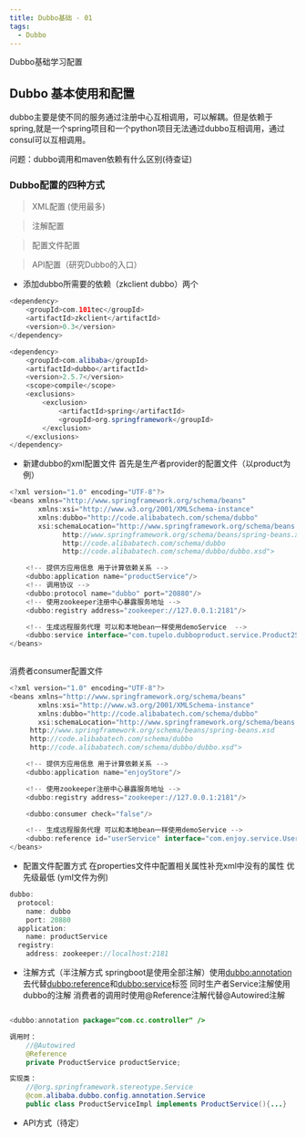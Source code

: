 ```yaml
---
title: Dubbo基础 - 01
tags:
  - Dubbo
---
```


Dubbo基础学习配置

## Dubbo 基本使用和配置

dubbo主要是使不同的服务通过注册中心互相调用，可以解耦。但是依赖于spring,就是一个spring项目和一个python项目无法通过dubbo互相调用，通过consul可以互相调用。

问题：dubbo调用和maven依赖有什么区别(待查证)


### Dubbo配置的四种方式

> XML配置 (使用最多)

> 注解配置

> 配置文件配置

> API配置（研究Dubbo的入口）

- 添加dubbo所需要的依赖（zkclient dubbo）两个

```java
<dependency>
	<groupId>com.101tec</groupId>
	<artifactId>zkclient</artifactId>
	<version>0.3</version>
</dependency>

<dependency>
	<groupId>com.alibaba</groupId>
	<artifactId>dubbo</artifactId>
	<version>2.5.7</version>
	<scope>compile</scope>
	<exclusions>
		<exclusion>
			<artifactId>spring</artifactId>
			<groupId>org.springframework</groupId>
		</exclusion>
	</exclusions>
</dependency>
```
<!-- more -->

- 新建dubbo的xml配置文件 首先是生产者provider的配置文件（以product为例）

```java
<?xml version="1.0" encoding="UTF-8"?>
<beans xmlns="http://www.springframework.org/schema/beans"
       xmlns:xsi="http://www.w3.org/2001/XMLSchema-instance"
       xmlns:dubbo="http://code.alibabatech.com/schema/dubbo"
       xsi:schemaLocation="http://www.springframework.org/schema/beans
             http://www.springframework.org/schema/beans/spring-beans.xsd
             http://code.alibabatech.com/schema/dubbo
             http://code.alibabatech.com/schema/dubbo/dubbo.xsd">

    <!-- 提供方应用信息 用于计算依赖关系 -->
    <dubbo:application name="productService"/>
    <!-- 调用协议 -->
    <dubbo:protocol name="dubbo" port="20880"/>
    <!-- 使用zookeeper注册中心暴露服务地址 -->
    <dubbo:registry address="zookeeper://127.0.0.1:2181"/>

	<!-- 生成远程服务代理 可以和本地bean一样使用demoService  -->
    <dubbo:service interface="com.tupelo.dubboproduct.service.Product2Service" ref="product2Service" protocol="dubbo"/>
</beans>
	
```

消费者consumer配置文件

```java
<?xml version="1.0" encoding="UTF-8"?>
<beans xmlns="http://www.springframework.org/schema/beans"
       xmlns:xsi="http://www.w3.org/2001/XMLSchema-instance"
       xmlns:dubbo="http://code.alibabatech.com/schema/dubbo"
       xsi:schemaLocation="http://www.springframework.org/schema/beans
	 http://www.springframework.org/schema/beans/spring-beans.xsd        
	 http://code.alibabatech.com/schema/dubbo        
	 http://code.alibabatech.com/schema/dubbo/dubbo.xsd">

    <!-- 提供方应用信息 用于计算依赖关系 -->
    <dubbo:application name="enjoyStore"/>

    <!-- 使用zookeeper注册中心暴露服务地址 -->
    <dubbo:registry address="zookeeper://127.0.0.1:2181"/>

    <dubbo:consumer check="false"/>

    <!-- 生成远程服务代理 可以和本地bean一样使用demoService -->
    <dubbo:reference id="userService" interface="com.enjoy.service.UserService"  />
</beans>
```

- 配置文件配置方式 在properties文件中配置相关属性补充xml中没有的属性 优先级最低 (yml文件为例)

```java
dubbo:
  protocol:
    name: dubbo
    port: 20880
  application:
    name: productService
  registry:
    address: zookeeper://localhost:2181
```

- 注解方式（半注解方式 springboot是使用全部注解）使用<dubbo:annotation>去代替<dubbo:reference>和<dubbo:service>标签 同时生产者Service注解使用dubbo的注解 消费者的调用时使用@Reference注解代替@Autowired注解

```java

<dubbo:annotation package="com.cc.controller" />

调用时：
	//@Autowired
	@Reference
    private ProductService productService;

实现类：
	//@org.springframework.stereotype.Service
	@com.alibaba.dubbo.config.annotation.Service
	public class ProductServiceImpl implements ProductService(){...}
```

- API方式（待定）



